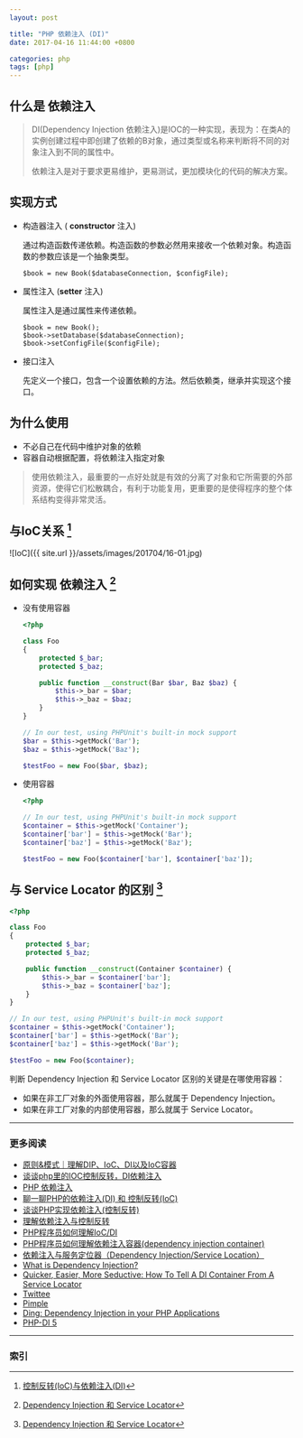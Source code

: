 ```yaml
---
layout: post

title: "PHP 依赖注入 (DI)"
date: 2017-04-16 11:44:00 +0800

categories: php
tags: [php]
---
```


## 什么是 **依赖注入**

>DI(Dependency Injection  依赖注入)是IOC的一种实现，表现为：在类A的实例创建过程中即创建了依赖的B对象，通过类型或名称来判断将不同的对象注入到不同的属性中。
>
>依赖注入是对于要求更易维护，更易测试，更加模块化的代码的解决方案。

## 实现方式

- 构造器注入 ( **constructor** 注入)

  通过构造函数传递依赖。构造函数的参数必然用来接收一个依赖对象。构造函数的参数应该是一个抽象类型。

  ```
  $book = new Book($databaseConnection, $configFile);
  ```

- 属性注入 (**setter** 注入)

  属性注入是通过属性来传递依赖。

  ```
  $book = new Book();
  $book->setDatabase($databaseConnection);
  $book->setConfigFile($configFile);
  ```

- 接口注入

  先定义一个接口，包含一个设置依赖的方法。然后依赖类，继承并实现这个接口。

## 为什么使用

- 不必自己在代码中维护对象的依赖
- 容器自动根据配置，将依赖注入指定对象

>使用依赖注入，最重要的一点好处就是有效的分离了对象和它所需要的外部资源，使得它们松散耦合，有利于功能复用，更重要的是使得程序的整个体系结构变得非常灵活。

## 与IoC关系 [^2]

![IoC]({{ site.url }}/assets/images/201704/16-01.jpg)

## 如何实现 **依赖注入** [^1]

- 没有使用容器
  ```php
  <?php

  class Foo
  {
      protected $_bar;
      protected $_baz;

      public function __construct(Bar $bar, Baz $baz) {
          $this->_bar = $bar;
          $this->_baz = $baz;
      }
  }

  // In our test, using PHPUnit's built-in mock support
  $bar = $this->getMock('Bar');
  $baz = $this->getMock('Baz');

  $testFoo = new Foo($bar, $baz);
  ```
- 使用容器
  ```php
  <?php

  // In our test, using PHPUnit's built-in mock support
  $container = $this->getMock('Container');
  $container['bar'] = $this->getMock('Bar');
  $container['baz'] = $this->getMock('Baz');

  $testFoo = new Foo($container['bar'], $container['baz']);
  ```

## 与 **Service Locator** 的区别 [^1]
```php
<?php

class Foo
{
    protected $_bar;
    protected $_baz;

    public function __construct(Container $container) {
        $this->_bar = $container['bar'];
        $this->_baz = $container['baz'];
    }
}

// In our test, using PHPUnit's built-in mock support
$container = $this->getMock('Container');
$container['bar'] = $this->getMock('Bar');
$container['baz'] = $this->getMock('Bar');

$testFoo = new Foo($container);
```

判断 Dependency Injection 和 Service Locator 区别的关键是在哪使用容器：
  - 如果在非工厂对象的外面使用容器，那么就属于 Dependency Injection。
  - 如果在非工厂对象的内部使用容器，那么就属于 Service Locator。


---
### 更多阅读
- [原则&模式｜理解DIP、IoC、DI以及IoC容器](https://segmentfault.com/a/1190000005602011)
- [谈谈php里的IOC控制反转，DI依赖注入](http://www.cnblogs.com/qq120848369/p/6129483.html)
- [PHP 依赖注入](https://github.com/5-say/laravel-4.1-note/blob/master/04.%E7%9F%A5%E8%AF%86%E6%8B%93%E5%B1%95/PHP/PHP-%E4%BE%9D%E8%B5%96%E6%B3%A8%E5%85%A5.md)
- [聊一聊PHP的依赖注入(DI) 和 控制反转(IoC)](https://segmentfault.com/a/1190000007209266)
- [谈谈PHP实现依赖注入(控制反转)](https://my.oschina.net/cxz001/blog/533166)
- [理解依赖注入与控制反转](https://laravel-china.org/topics/2104/understanding-dependency-injection-and-inversion-of-control)
- [PHP程序员如何理解IoC/DI](https://segmentfault.com/a/1190000002411255)
- [PHP程序员如何理解依赖注入容器(dependency injection container)](https://segmentfault.com/a/1190000002424023)
- [依赖注入与服务定位器（Dependency Injection/Service Location）](https://docs.phalconphp.com/zh/latest/reference/di.html)
- [What is Dependency Injection?](http://fabien.potencier.org/what-is-dependency-injection.html)
- [Quicker, Easier, More Seductive: How To Tell A DI Container From A Service Locator](http://paul-m-jones.com/archives/5843)
- [Twittee](http://twittee.org/)
- [Pimple](https://github.com/silexphp/Pimple/blob/master/src/Pimple/Container.php)
- [Ding: Dependency Injection in your PHP Applications](http://marcelog.github.io/Ding/)
- [PHP-DI 5](http://php-di.org/)

---
### 索引

[^1]: [Dependency Injection 和 Service Locator](https://huoding.com/2015/11/11/482)
[^2]: [控制反转(IoC)与依赖注入(DI)](http://zhangjunhd.blog.51cto.com/113473/126530)
